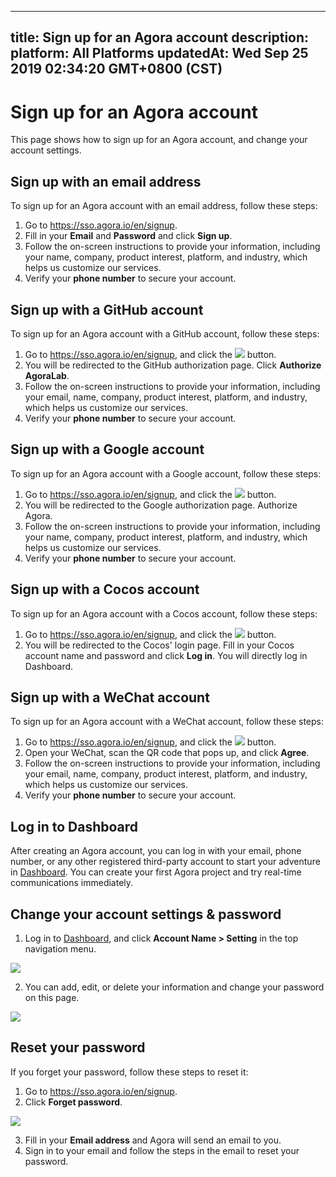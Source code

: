 
---
title: Sign up for an Agora account
description: 
platform: All Platforms
updatedAt: Wed Sep 25 2019 02:34:20 GMT+0800 (CST)
---
# Sign up for an Agora account
This page shows how to sign up for an Agora account, and change your account settings.

## Sign up with an email address
To sign up for an Agora account with an email address, follow these steps:

1. Go to https://sso.agora.io/en/signup.
2. Fill in your **Email** and **Password** and click **Sign up**.
3. Follow the on-screen instructions to provide your information, including your name, company, product interest, platform, and industry, which helps us customize our services.
4. Verify your **phone number** to secure your account.

## Sign up with a GitHub account

To sign up for an Agora account with a GitHub account, follow these steps:

1. Go to https://sso.agora.io/en/signup, and click the ![](https://web-cdn.agora.io/docs-files/1569295926426) button.
2. You will be redirected to the GitHub authorization page. Click **Authorize AgoraLab**.
3. Follow the on-screen instructions to provide your information, including your email, name, company, product interest, platform, and industry, which helps us customize our services.
4. Verify your **phone number** to secure your account.

## Sign up with a Google account

To sign up for an Agora account with a Google account, follow these steps:

1. Go to https://sso.agora.io/en/signup, and click the ![](https://web-cdn.agora.io/docs-files/1569302689210) button.
2. You will be redirected to the Google authorization page. Authorize Agora.
3. Follow the on-screen instructions to provide your information, including your name, company, product interest, platform, and industry, which helps us customize our services.
4. Verify your **phone number** to secure your account.

## Sign up with a Cocos account

To sign up for an Agora account with a Cocos account, follow these steps:

1. Go to https://sso.agora.io/en/signup, and click the ![](https://web-cdn.agora.io/docs-files/1569295962944) button.
2. You will be redirected to the Cocos' login page. Fill in your Cocos account name and password and click **Log in**. You will directly log in Dashboard.

## Sign up with a WeChat account

To sign up for an Agora account with a WeChat account, follow these steps:

1. Go to https://sso.agora.io/en/signup, and click the ![](https://web-cdn.agora.io/docs-files/1569295948148) button.
2. Open your WeChat, scan the QR code that pops up, and click **Agree**.
3. Follow the on-screen instructions to provide your information, including your email, name, company, product interest, platform, and industry, which helps us customize our services.
4. Verify your **phone number** to secure your account.

## Log in to Dashboard

After creating an Agora account, you can log in with your email, phone number, or any other registered third-party account to start your adventure in [Dashboard](https://dashboard.agora.io).  You can create your first Agora project and try real-time communications immediately.

## Change your account settings & password

1. Log in to [Dashboard](https://dashboard.agora.io), and click  **Account Name > Setting** in the top navigation menu.

![](https://web-cdn.agora.io/docs-files/1565244190495)

2. You can add, edit, or delete your information and change your password on this page. 

![](https://web-cdn.agora.io/docs-files/1565244202054)


## Reset your password

If you forget your password, follow these steps to reset it:

1. Go to https://sso.agora.io/en/signup.
2. Click **Forget password**.

![](https://web-cdn.agora.io/docs-files/1569312325155)

3. Fill in your **Email address** and Agora will send an email to you.
4. Sign in to your email and follow the steps in the email to reset your password.

